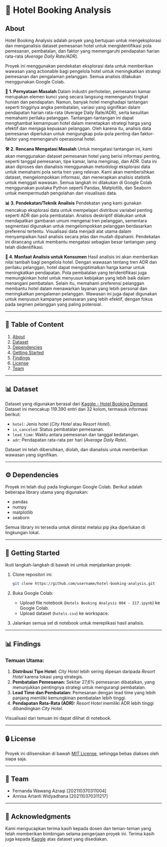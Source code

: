 # 🏨 Hotel Booking Analysis <a name="about"></a>

## **About**

Hotel Booking Analysis adalah proyek yang bertujuan untuk mengeksplorasi dan menganalisis dataset pemesanan hotel untuk mengidentifikasi pola pemesanan, pembatalan, dan faktor yang memengaruhi pendapatan harian rata-rata (_Average Daily Rate/ADR_).

Proyek ini menggunakan pendekatan eksplorasi data untuk memberikan wawasan yang actionable bagi pengelola hotel untuk meningkatkan strategi pemesanan dan pengalaman pelanggan. Semua analisis dilakukan menggunakan Google Colab.

**🌟 1. Pernyataan Masalah**
Dalam industri perhotelan, pemesanan kamar merupakan elemen kunci yang secara langsung memengaruhi tingkat hunian dan pendapatan. Namun, banyak hotel menghadapi tantangan seperti tingginya angka pembatalan, variasi yang signifikan dalam pendapatan harian rata-rata (Average Daily Rate/ADR), serta kesulitan memahami perilaku pelanggan. Tantangan-tantangan ini dapat menghambat kemampuan hotel dalam menetapkan strategi harga yang efektif dan menjaga kepuasan pelanggan. Oleh karena itu, analisis data pemesanan diperlukan untuk mengungkap pola-pola penting dan faktor-faktor yang memengaruhi operasional hotel.

**🛠️ 2. Rencana Mengatasi Masalah**
Untuk mengatasi tantangan ini, kami akan menggunakan dataset pemesanan hotel yang berisi informasi penting, seperti tanggal pemesanan, tipe kamar, lama menginap, dan ADR. Data ini akan diproses dan dianalisis menggunakan metodologi eksplorasi data untuk memahami pola serta tren yang relevan. Kami akan membersihkan dataset, mengelompokkan informasi, dan menerapkan analisis statistik untuk menggali wawasan. Semua langkah ini dilakukan di Google Colab menggunakan pustaka Python seperti Pandas, Matplotlib, dan Seaborn untuk mempermudah pengolahan dan visualisasi data.

**📊 3. Pendekatan/Teknik Analisis**
Pendekatan yang kami gunakan mencakup eksplorasi data untuk mempelajari distribusi variabel penting seperti ADR dan pola pembatalan. Analisis deskriptif dilakukan untuk mendapatkan gambaran umum mengenai tren pelanggan, sementara segmentasi digunakan untuk mengelompokkan pelanggan berdasarkan preferensi tertentu. Visualisasi data menjadi alat utama dalam menyampaikan hasil analisis secara jelas dan mudah dipahami. Pendekatan ini dirancang untuk membantu mengatasi sebagian besar tantangan yang telah diidentifikasi.

**🎯 4. Manfaat Analisis untuk Konsumen**
Hasil analisis ini akan memberikan nilai tambah bagi pengelola hotel. Dengan wawasan tentang tren ADR dan perilaku pelanggan, hotel dapat mengoptimalkan harga kamar untuk meningkatkan pendapatan. Pola pembatalan yang teridentifikasi juga memungkinkan hotel untuk menyusun kebijakan yang lebih baik dalam menangani pembatalan. Selain itu, memahami preferensi pelanggan membantu hotel dalam menawarkan layanan yang lebih personal dan meningkatkan pengalaman pelanggan. Wawasan ini juga dapat digunakan untuk menyusun kampanye pemasaran yang lebih efektif, dengan fokus pada segmen pelanggan yang paling potensial.

---

## 🔄 **Table of Content**

1. [About](#about)
2. [Dataset](#dataset)
3. [Dependencies](#dependencies)
4. [Getting Started](#getting-started)
5. [Findings](#findings)
6. [License](#license)
7. [Team](#team)

---

## 📊 **Dataset** <a name="dataset"></a>

Dataset yang digunakan berasal dari [Kaggle - Hotel Booking Demand](https://www.kaggle.com/jessemostipak/hotel-booking-demand). Dataset ini mencakup 119.390 entri dan 32 kolom, termasuk informasi berikut:

- `hotel`: Jenis hotel (_City Hotel_ atau _Resort Hotel_).
- `is_canceled`: Status pembatalan pemesanan.
- `lead_time`: Waktu antara pemesanan dan tanggal kedatangan.
- `adr`: Pendapatan rata-rata per hari (_Average Daily Rate_).

Dataset ini telah dibersihkan, diolah, dan dianalisis untuk memberikan wawasan yang signifikan.

---

## ⚙️ **Dependencies** <a name="dependencies"></a>

Proyek ini telah diuji pada lingkungan Google Colab. Berikut adalah beberapa library utama yang digunakan:

- pandas
- numpy
- matplotlib
- seaborn

Semua library ini tersedia untuk diinstal melalui pip jika diperlukan di lingkungan lokal.

---

## 🔄 **Getting Started** <a name="getting-started"></a>

Ikuti langkah-langkah di bawah ini untuk menjalankan proyek:

1. Clone repositori ini:

   ```bash
   git clone https://github.com/username/hotel-booking-analysis.git
   ```

2. Buka Google Colab:

   - Upload file notebook (`Hotels Booking Analysis 004 - 217.ipynb`) ke Google Colab.
   - Upload dataset (`hotels.csv`) ke workspace.

3. Jalankan semua sel di notebook untuk mereplikasi hasil analisis.

---

## 📊 **Findings** <a name="findings"></a>

### **Temuan Utama:**

1. **Distribusi Tipe Hotel:** _City Hotel_ lebih sering dipesan daripada _Resort Hotel_ karena lokasi yang strategis.
2. **Pembatalan Pemesanan:** Sekitar 27,6% pemesanan dibatalkan, yang menunjukkan pentingnya strategi untuk mengurangi pembatalan.
3. **Lead Time dan Pembatalan:** Pemesanan dengan lead time yang lebih panjang memiliki kemungkinan pembatalan lebih tinggi.
4. **Pendapatan Rata-Rata (ADR):** _Resort Hotel_ memiliki ADR lebih tinggi dibandingkan _City Hotel_.

Visualisasi dari temuan ini dapat dilihat di notebook.

---

## 🔒 **License** <a name="license"></a>

Proyek ini dilisensikan di bawah [MIT License](LICENSE), sehingga bebas diakses oleh siapa saja.

---

## 👥 **Team** <a name="team"></a>

- Fernanda Wawang Azraqi [202110370311004]
- Annisa Artanti Widyadhana [202110370311217]

---

## 👏 **Acknowledgments**

Kami mengucapkan terima kasih kepada dosen dan teman-teman yang telah memberikan bimbingan selama pengerjaan proyek ini. Terima kasih juga kepada [Kaggle](https://www.kaggle.com/) atas dataset yang disediakan.
